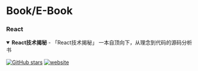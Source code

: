 # Book/E-Book



### React

<details open>
<summary style="margin-bottom: 16px"><strong>React技术揭秘</strong> - 「React技术揭秘」  一本自顶向下，从理念到代码的源码分析书</summary>

[![GitHub stars](https://img.shields.io/github/stars/BetaSu/just-react?style=flat-square)](https://github.com/BetaSu/just-react) [![website](https://img.shields.io/badge/website-home-yellowgreen?style=flat-square)](https://react.iamkasong.com/)


</details>

